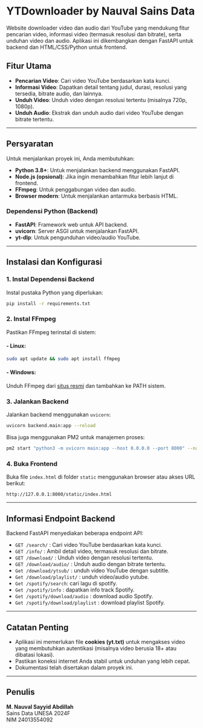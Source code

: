 
# YTDownloader by Nauval Sains Data

Website downloader video dan audio dari YouTube yang mendukung fitur pencarian video, informasi video (termasuk resolusi dan bitrate), serta unduhan video dan audio. Aplikasi ini dikembangkan dengan FastAPI untuk backend dan HTML/CSS/Python untuk frontend.

## Fitur Utama
- **Pencarian Video**: Cari video YouTube berdasarkan kata kunci.
- **Informasi Video**: Dapatkan detail tentang judul, durasi, resolusi yang tersedia, bitrate audio, dan lainnya.
- **Unduh Video**: Unduh video dengan resolusi tertentu (misalnya 720p, 1080p).
- **Unduh Audio**: Ekstrak dan unduh audio dari video YouTube dengan bitrate tertentu.

---

## Persyaratan
Untuk menjalankan proyek ini, Anda membutuhkan:
- **Python 3.8+**: Untuk menjalankan backend menggunakan FastAPI.
- **Node.js (opsional)**: Jika ingin menambahkan fitur lebih lanjut di frontend.
- **FFmpeg**: Untuk penggabungan video dan audio.
- **Browser modern**: Untuk menjalankan antarmuka berbasis HTML.

### Dependensi Python (Backend)
- **FastAPI**: Framework web untuk API backend.
- **uvicorn**: Server ASGI untuk menjalankan FastAPI.
- **yt-dlp**: Untuk pengunduhan video/audio YouTube.

---

## Instalasi dan Konfigurasi

### 1. Instal Dependensi Backend
Instal pustaka Python yang diperlukan:
```bash
pip install -r requirements.txt
```

### 2. Instal FFmpeg
Pastikan FFmpeg terinstal di sistem:

#### - Linux:
```bash
sudo apt update && sudo apt install ffmpeg
```
#### - Windows:
Unduh FFmpeg dari [situs resmi](https://ffmpeg.org) dan tambahkan ke PATH sistem.

### 3. Jalankan Backend
Jalankan backend menggunakan `uvicorn`:
```bash
uvicorn backend.main:app --reload
```
Bisa juga menggunakan PM2 untuk manajemen proses:
```bash
pm2 start "python3 -m uvicorn main:app --host 0.0.0.0 --port 8000" --name fastapi
```

### 4. Buka Frontend
Buka file `index.html` di folder `static` menggunakan browser atau akses URL berikut:
```
http://127.0.0.1:8000/static/index.html
```

---

## Informasi Endpoint Backend
Backend FastAPI menyediakan beberapa endpoint API:
- `GET /search/` : Cari video YouTube berdasarkan kata kunci.
- `GET /info/` : Ambil detail video, termasuk resolusi dan bitrate.
- `GET /download/` : Unduh video dengan resolusi tertentu.
- `GET /download/audio/` : Unduh audio dengan bitrate tertentu.
- `Get /download/ytsub/` : unduh video YouTube dengan subtitle.
- `Get /download/playlist/` : unduh video/audio yutube.
- `Get /spotify/search`: cari lagu di spotify.
- `Get /spotify/info` : dapatkan info track Spotify.
- `Get /spotify/download/audio` : download audio Spotify.
- `Get /spotify/download/playlist` : download playlist Spotify.


---

## Catatan Penting
- Aplikasi ini memerlukan file **cookies (yt.txt)** untuk mengakses video yang membutuhkan autentikasi (misalnya video berusia 18+ atau dibatasi lokasi).
- Pastikan koneksi internet Anda stabil untuk unduhan yang lebih cepat.
- Dokumentasi telah disertakan dalam proyek ini.

---

## Penulis
**M. Nauval Sayyid Abdillah**  
Sains Data UNESA 2024F  
NIM 24013554092
